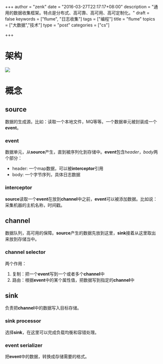 +++
author = "zenk"
date = "2016-03-27T22:17:17+08:00"
description = "通用的数据收集框架。特点是分布式、高可靠、高可用、高可定制化。"
draft = false
keywords = ["flume", "日志收集"]
tags = ["编程"]
title = "flume"
topics = ["大数据","技术"]
type = "post"
categories = ["cs"]

+++
# 架构

![](/imgs/flume.dot.png)

# 概念

## source

数据的生成源。比如：读取一个本地文件，MQ等等。一个数据单元被封装成一个**event**。

### event

数据单元，从**source**产生，直到被序列化到存储中。**event**包含*header*，*body*两个部分：

* header: 一个map数据，可以被**interceptor**引用
* body: 一个字节序列，具体日志数据

### interceptor

**source**读取一个**event**在放到**channel**中之前，**event**可以被添加数据。比如说：采集机器的主机名称，时间戳。

## channel

数据队列，高可用的保障。**source**产生的数据先放到这里，**sink**接着从这里取出来放到存储当中。

### channel selector

两个作用：

1. 复制：把一个**event**写到一个或者多个**channel**中
2. 路由：根据**event**中的某个属性值，把数据写到指定的**channel**中

## sink

负责把**channel**中的数据写入目标存储。

### sink processor

选择**sink**，在这里可以完成负载均衡和容错处理。

### event serializer

把**event**中的数据，转换成存储需要的格式。
